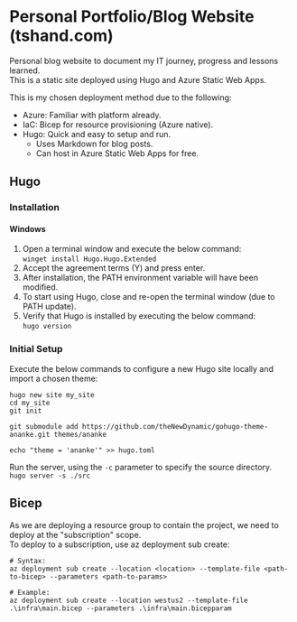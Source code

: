 # Personal Portfolio/Blog Website (tshand.com)

Personal blog website to document my IT journey, progress and lessons learned.  
This is a static site deployed using Hugo and Azure Static Web Apps.  

This is my chosen deployment method due to the following:

- Azure: Familiar with platform already.
- IaC: Bicep for resource provisioning (Azure native).
- Hugo: Quick and easy to setup and run.
  - Uses Markdown for blog posts.
  - Can host in Azure Static Web Apps for free.

## Hugo

### Installation

#### Windows

1. Open a terminal window and execute the below command:  
`winget install Hugo.Hugo.Extended`  
2. Accept the agreement terms (Y) and press enter.  
3. After installation, the PATH environment variable will have been modified.  
4. To start using Hugo, close and re-open the terminal window (due to PATH update).  
5. Verify that Hugo is installed by executing the below command:  
`hugo version`

### Initial Setup

Execute the below commands to configure a new Hugo site locally and import a chosen theme:  

```text
hugo new site my_site
cd my_site
git init

git submodule add https://github.com/theNewDynamic/gohugo-theme-ananke.git themes/ananke

echo "theme = 'ananke'" >> hugo.toml
```

Run the server, using the `-c` parameter to specify the source directory.  
`hugo server -s ./src`  

## Bicep

As we are deploying a resource group to contain the project, we need to deploy at the "subscription" scope.  
To deploy to a subscription, use az deployment sub create:

```azurecli
# Syntax:
az deployment sub create --location <location> --template-file <path-to-bicep> --parameters <path-to-params>

# Example:
az deployment sub create --location westus2 --template-file .\infra\main.bicep --parameters .\infra\main.bicepparam

```
